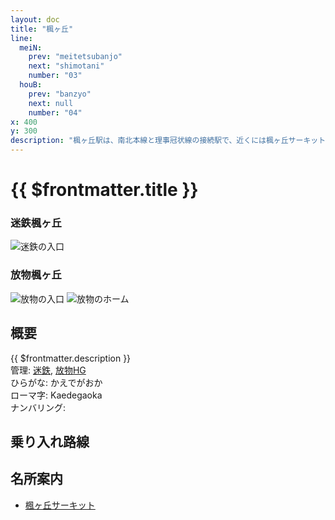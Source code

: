 ```yaml
---
layout: doc
title: "楓ヶ丘"
line: 
  meiN:
    prev: "meitetsubanjo"
    next: "shimotani"
    number: "03"
  houB:
    prev: "banzyo"
    next: null
    number: "04"
x: 400
y: 300
description: "楓ヶ丘駅は、南北本線と理事冠状線の接続駅で、近くには楓ヶ丘サーキットがあります。"
---
```


# {{ $frontmatter.title }} <ViewinMap />
### 迷鉄楓ヶ丘
![迷鉄の入口](/img/station/kaedegaoka/meitetsu.webp)
### 放物楓ヶ丘
![放物の入口](/img/station/kaedegaoka/houbutufront.webp)
![放物のホーム](/img/station/kaedegaoka/houbutuplatform.webp)

## 概要
{{ $frontmatter.description }}  
管理: [迷鉄](/company/meitetsu/index.md), [放物HG](/company/houbutuHG/index.md)  
ひらがな: かえでがおか  
ローマ字: Kaedegaoka  
ナンバリング: <Numberling />


## 乗り入れ路線
<LineInfo />

## 名所案内
- [楓ヶ丘サーキット](/tour/landmark/kaedegaokasakitto.md)